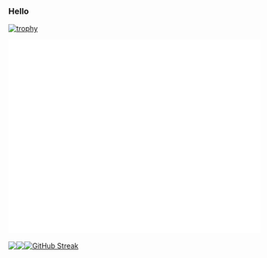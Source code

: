 ###  Hello
[![trophy](https://github-profile-trophy.vercel.app/?username=hitenkoku&theme=dark_lover&column=10)](https://github.com/ryo-ma/github-profile-trophy)

![Metrics](/github-metrics.svg)

<a href="https://github.com/anuraghazra/github-readme-stats">
  <img align="left" src="https://github-readme-stats-hitenkoku.vercel.app/api?username=hitenkoku&show_icons=true&theme=highcontrast&count_private=true&layout=compact" />
</a>
<a href="https://github.com/anuraghazra/github-readme-stats">
  <img align="left" src="https://github-readme-stats-hitenkoku.vercel.app/api/top-langs/?username=hitenkoku&theme=highcontrast&layout=compact" />
</a>

[![GitHub Streak](https://github-readme-streak-stats.herokuapp.com?user=hitenkoku&theme=tokyonight&hide_border=true&date_format=%5BY.%5Dn.j)](https://git.io/streak-stats)
